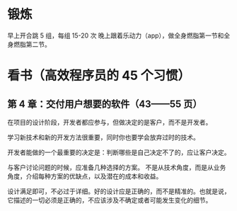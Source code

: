 # 锻炼

早上开合跳 5 组，每组 15-20 次
晚上跟着乐动力（app），做全身燃脂第一节和全身燃脂第二节。

# 看书（高效程序员的 45 个习惯）

## 第 4 章：交付用户想要的软件（43——55 页）

在项目的设计阶段，开发者都应参与，但做决定的是客户，而不是开发者。

学习新技术和新的开发方法很重要，同时你也要学会放弃过时的技术。

开发者能做的一个最重要的决定是：判断哪些是自己决定不了的，应让客户决定。

与客户讨论问题的时候，应准备几种选择的方案。 不是从技术角度，而是从业务角度，介绍每种方案的优缺点，以及潜在的成本和收益。

设计满足即可，不必过于详细。好的设计应是正确的，而不是精准的。也就是说，它描述的一切必须是正确的，不应该涉及不确定或者可能发生变化的细节。
